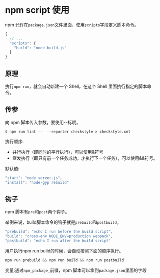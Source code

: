 # npm script 使用

npm 允许在`package.json`文件里面，使用`scripts`字段定义脚本命令。

``` js
{
  // ...
  "scripts": {
    "build": "node build.js"
  }
}
```

## 原理

执行`npm run`，就会自动新建一个 Shell，在这个 Shell 里面执行指定的脚本命令。

## 传参

向 npm 脚本传入参数，要使用--标明。

`$ npm run lint --  --reporter checkstyle > checkstyle.xml`

执行顺序:

- 并行执行（即同时的平行执行），可以使用&符号
- 继发执行（即只有前一个任务成功，才执行下一个任务），可以使用&&符号。
  
默认值:

``` js
"start": "node server.js"，
"install": "node-gyp rebuild"
```

## 钩子

npm 脚本有`pre`和`post`两个钩子。

举例来说，build脚本命令的钩子就是`prebuild`和`postbuild`。

``` js
"prebuild": "echo I run before the build script",
"build": "cross-env NODE_ENV=production webpack",
"postbuild": "echo I run after the build script"
```

用户执行npm run build的时候，会自动按照下面的顺序执行。

``` js
npm run prebuild && npm run build && npm run postbuild
```

变量:通过`npm_package_`前缀，npm 脚本可以拿到`package.json`里面的字段